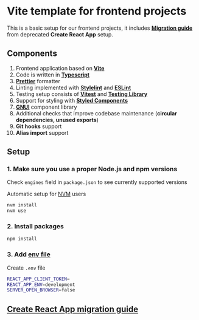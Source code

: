 # Vite template for frontend projects

This is a basic setup for our frontend projects, it includes [**Migration guide**](./docs/CRA_MIGRATION_GUIDE.md) from deprecated **Create React App** setup.

## Components

1. Frontend application based on [**Vite**](https://vitejs.dev/)
2. Code is written in [**Typescript**](https://basarat.gitbook.io/typescript/getting-started)
3. [**Prettier**](https://prettier.io/) formatter
4. Linting implemented with [**Stylelint**](https://stylelint.io/) and [**ESLint**](https://eslint.org/)
5. Testing setup consists of [**Vitest**](https://vitest.dev/) and [**Testing Library**](https://testing-library.com/)
6. Support for styling with [**Styled Components**](https://styled-components.com/)
7. [**GNUI**](https://github.com/nordcloud/GNUI) component library
8. Additional checks that improve codebase maintenance (**circular dependencies, unused exports**)
9. **Git hooks** support
10. **Alias import** support

## Setup

### 1. Make sure you use a proper Node.js and npm versions

Check `engines` field in `package.json` to see currently supported versions

Automatic setup for [NVM](https://github.com/nvm-sh/nvm) users

```bash
nvm install
nvm use
```

### 2. Install packages

```bash
npm install
```

### 3. Add [env file](https://vitejs.dev/guide/env-and-mode.html#env-files)

Create `.env` file

```bash
REACT_APP_CLIENT_TOKEN=
REACT_APP_ENV=development
SERVER_OPEN_BROWSER=false
```

## [Create React App migration guide](./docs/CRA_MIGRATION_GUIDE.md)
